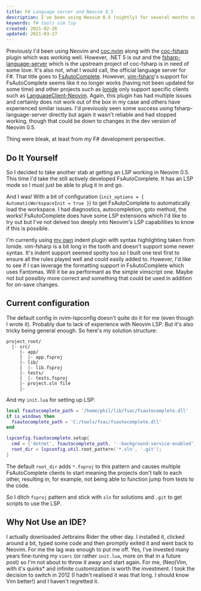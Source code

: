 ```yaml
---
title: F# Language server and Neovim 0.5
description: I've been using Neovim 0.5 (nightly) for several months now and I think I've finally found a setup I'm happy with.
keywords: f# tools vim lsp
created: 2021-02-26
updated: 2021-03-27
---
```


Previously I'd been using Neovim and [coc.nvim](https://github.com/neoclide/coc.nvim) along with the [coc-fsharp](https://github.com/coc-extensions/coc-fsharp) plugin which was working well. However, .NET 5 is out and the [fsharp-language-server](https://github.com/fsprojects/fsharp-language-server) which is the upstream project of coc-fsharp is in need of some love. It's also not, what I would call, the official language server for F#. That title goes to [FsAutoComplete](https://github.com/fsharp/fsautocomplete). However, [vim-fsharp](https://github.com/fsharp/vim-fsharp)'s support for FsAutoComplete seems like it no longer works (having not been updated for some time) and other projects such as [Ionide](https://github.com/ionide/ionide-vim) only support specific clients such as [LanguageClient-Neovim](https://github.com/autozimu/LanguageClient-neovim). Again, this plugin has had multiple issues and certainly does not work out of the box in my case and others have experienced similar issues. I'd previously seen some success using fsharp-language-server directly but again it wasn't reliable and had stopped working, though that could be down to changes in the dev version of Neovim 0.5.

Thing were bleak, at least from *my* F# development perspective.

## Do It Yourself

So I decided to take another stab at getting an LSP working in Neovim 0.5. This time I'd take the still actively developed FsAutoComplete. It has an LSP mode so I must just be able to plug it in and go.

And I was! With a bit of configuration (`init_options = { AutomaticWorkspaceInit = true }`) to get FsAutoComplete to automatically load the workspace. I had diagnostics, autocompletion, goto method, the works! FsAutoComplete does have some LSP extensions which I'd like to try out but I've not delved too deeply into Neovim's LSP capabilities to know if this is possible.

I'm currently using [my own](https://github.com/PhilT/vim-fsharp) indent plugin with syntax highlighting taken from Ionide. vim-fsharp is a bit long in the tooth and doesn't support some newer syntax. It's indent support seemed spotty too so I built one test first to ensure all the rules played well and could easily added to. However, I'd like to see if I can leverage the formatting support in FsAutoComplete which uses Fantomas. Will it be as performant as the simple vimscript one. Maybe not but possibly more correct and something that could be used in addition for on-save changes.

## Current configuration

The default config in nvim-lspconfig doesn't quite do it for me (even though I wrote it). Probably due to lack of experience with Neovim LSP. But it's also tricky being general enough. So here's my solution structure:

```
project_root/
  |- src/
     |- app/
     |  |- app.fsproj
     |- lib/
     |  |- lib.fsproj
     |- tests/
     |  |- tests.fsproj
     |- project.sln file
     |-
```

And my `init.lua` for setting up LSP:
```lua
local fsautocomplete_path = '/home/phil/lib/fsac/fsautocomplete.dll'
if is_windows then
  fsautocomplete_path = 'C:/tools/fsac/fsautocomplete.dll'
end

lspconfig.fsautocomplete.setup{
  cmd = {'dotnet', fsautocomplete_path, '--background-service-enabled'};
  root_dir = lspconfig.util.root_pattern('*.sln', '.git');
}
```

The default `root_dir` adds `*.fsproj` to this pattern and causes multiple
FsAutoComplete clients to start meaning the projects don't talk to each other,
resulting in, for example, not being able to function jump from tests to the code.

So I ditch `fsproj` pattern and stick with `sln` for solutions and `.git` to get
scripts to use the LSP.

## Why Not Use an IDE?

I actually downloaded Jetbrains Rider the other day. I installed it, clicked around a bit, typed some code and then promptly exited it and went back to Neovim. For me the lag was enough to put me off. Yes, I've invested many years fine-tuning my `vimrc` (or rather `init.lua`, more on that in a future post) so I'm not about to throw it away and start again. For me, (Neo)Vim, with it's quirks* and infinite customization is worth the investment. I took the decision to switch in 2012 (I hadn't realised it was that long. I should know Vim better!) and I haven't regretted it.

